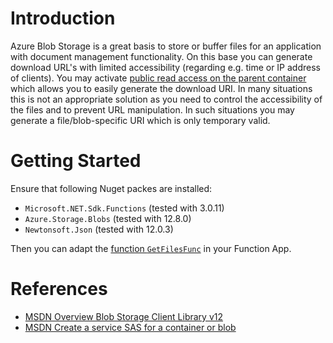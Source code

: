 # Introduction
Azure Blob Storage is a great basis to store or buffer files for an application with document management functionality. On this base you can generate download URL's with limited accessibility (regarding e.g. time or IP address of clients).
You may activate [public read access on the parent container](https://docs.microsoft.com/en-us/azure/storage/blobs/anonymous-read-access-configure?tabs=portal) which allows you to easily generate the download URI. In many situations this is not an appropriate solution as you need to control the accessibility of the files and to prevent URL manipulation. In such situations you may generate a file/blob-specific URI which is only temporary valid.

# Getting Started
Ensure that following Nuget packes are installed:
* `Microsoft.NET.Sdk.Functions` (tested with 3.0.11)
* `Azure.Storage.Blobs` (tested with 12.8.0)
* `Newtonsoft.Json` (tested with 12.0.3)

Then you can adapt the [function `GetFilesFunc`](./FunctionApp/Functions/GetFilesFunc.cs) in your Function App.

# References
* [MSDN Overview Blob Storage Client Library v12](https://docs.microsoft.com/en-us/azure/storage/blobs/storage-quickstart-blobs-dotnet)
* [MSDN Create a service SAS for a container or blob](https://docs.microsoft.com/en-us/azure/storage/blobs/sas-service-create?tabs=dotnet#create-a-service-sas-for-a-blob)
